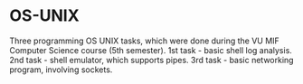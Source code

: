 # OS-UNIX
Three programming OS UNIX tasks, which were done during the VU MIF Computer Science course (5th semester). 1st task - basic shell log analysis. 2nd task - shell emulator, which supports pipes. 3rd task - basic networking program, involving sockets.
